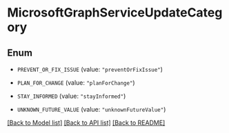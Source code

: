 # MicrosoftGraphServiceUpdateCategory

## Enum


* `PREVENT_OR_FIX_ISSUE` (value: `"preventOrFixIssue"`)

* `PLAN_FOR_CHANGE` (value: `"planForChange"`)

* `STAY_INFORMED` (value: `"stayInformed"`)

* `UNKNOWN_FUTURE_VALUE` (value: `"unknownFutureValue"`)


[[Back to Model list]](../README.md#documentation-for-models) [[Back to API list]](../README.md#documentation-for-api-endpoints) [[Back to README]](../README.md)


